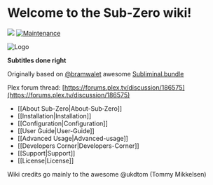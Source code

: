 # Welcome to the Sub-Zero wiki!
[![](https://img.shields.io/github/release/pannal/Sub-Zero.bundle.svg?style=flat)](https://github.com/pannal/Sub-Zero.bundle/releases) [![Maintenance](https://img.shields.io/maintenance/yes/2016.svg?maxAge=2592000)]()

![Logo](https://github.com/pannal/Sub-Zero.bundle/blob/master/Wiki/Images/subzero.gif)

**Subtitles done right**

Originally based on [@bramwalet](https://github.com/bramwalet) awesome [Subliminal.bundle](https://github.com/bramwalet/Subliminal.bundle)

Plex forum thread: [https://forums.plex.tv/discussion/186575](https://forums.plex.tv/discussion/186575)

* [[About Sub-Zero|About-Sub‐Zero]]
* [[Installation|Installation]]
* [[Configuration|Configuration]]
* [[User Guide|User-Guide]]
* [[Advanced Usage|Advanced-usage]]
* [[Developers Corner|Developers-Corner]]
* [[Support|Support]]
* [[License|License]]

Wiki credits go mainly to the awesome @ukdtom (Tommy Mikkelsen)
